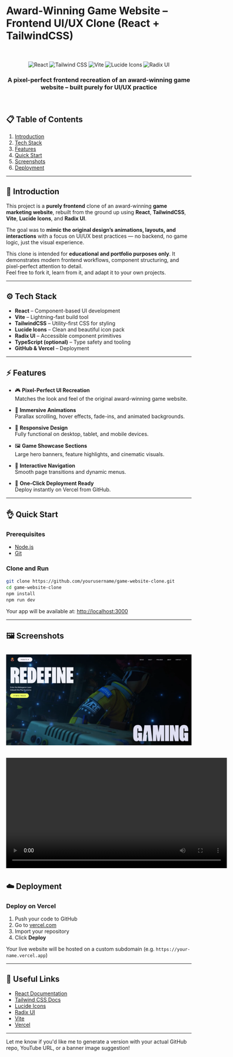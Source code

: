 # Award-Winning Game Website – Frontend UI/UX Clone (React + TailwindCSS)

<div align="center">
  <br />
  <br />
  <div>
    <img src="https://img.shields.io/badge/-React-61DAFB?style=for-the-badge&logo=react&logoColor=black" alt="React" />
    <img src="https://img.shields.io/badge/-TailwindCSS-06B6D4?style=for-the-badge&logo=tailwindcss" alt="Tailwind CSS" />
    <img src="https://img.shields.io/badge/-Vite-646CFF?style=for-the-badge&logo=vite&logoColor=white" alt="Vite" />
    <img src="https://img.shields.io/badge/-Lucide Icons-FD4D4D?style=for-the-badge&logo=lucide" alt="Lucide Icons" />
    <img src="https://img.shields.io/badge/-Radix UI-9D4EDD?style=for-the-badge&logo=data:image/svg+xml;base64..." alt="Radix UI" />
  </div>
  <h3 align="center">A pixel-perfect frontend recreation of an award-winning game website – built purely for UI/UX practice</h3>
  <br />
</div>

## 📋 Table of Contents

1. [Introduction](#-introduction)
2. [Tech Stack](#-tech-stack)
3. [Features](#-features)
4. [Quick Start](#-quick-start)
5. [Screenshots](#-screenshots)
6. [Deployment](#-deployment)

---

## 🚀 Introduction

This project is a **purely frontend** clone of an award-winning **game marketing website**, rebuilt from the ground up using **React**, **TailwindCSS**, **Vite**, **Lucide Icons**, and **Radix UI**.

The goal was to **mimic the original design’s animations, layouts, and interactions** with a focus on UI/UX best practices — no backend, no game logic, just the visual experience.

This clone is intended for **educational and portfolio purposes only**. It demonstrates modern frontend workflows, component structuring, and pixel-perfect attention to detail.  
Feel free to fork it, learn from it, and adapt it to your own projects.

---

## ⚙️ Tech Stack

- **React** – Component-based UI development
- **Vite** – Lightning-fast build tool
- **TailwindCSS** – Utility-first CSS for styling
- **Lucide Icons** – Clean and beautiful icon pack
- **Radix UI** – Accessible component primitives
- **TypeScript (optional)** – Type safety and tooling
- **GitHub & Vercel** – Deployment

---

## ⚡️ Features

- 🎮 **Pixel-Perfect UI Recreation**  
  Matches the look and feel of the original award-winning game website.

- 💫 **Immersive Animations**  
  Parallax scrolling, hover effects, fade-ins, and animated backgrounds.

- 📱 **Responsive Design**  
  Fully functional on desktop, tablet, and mobile devices.

- 🖼️ **Game Showcase Sections**  
  Large hero banners, feature highlights, and cinematic visuals.

- 🧭 **Interactive Navigation**  
  Smooth page transitions and dynamic menus.

- 🚀 **One-Click Deployment Ready**  
  Deploy instantly on Vercel from GitHub.

---

## 👌 Quick Start

### Prerequisites

- [Node.js](https://nodejs.org/)
- [Git](https://git-scm.com/)

### Clone and Run

```bash
git clone https://github.com/yourusername/game-website-clone.git
cd game-website-clone
npm install
npm run dev
```

Your app will be available at: [http://localhost:3000](http://localhost:3000)

---

## 🖼️ Screenshots

## <div><img src="src/assets/pic.png" alt="Screenshot" /></div>

## <video src="src/assets/demo.mp4" controls width="600"></video>

## ☁️ Deployment

### Deploy on Vercel

1. Push your code to GitHub
2. Go to [vercel.com](https://vercel.com)
3. Import your repository
4. Click **Deploy**

Your live website will be hosted on a custom subdomain (e.g. `https://your-name.vercel.app`)

---

## 🔗 Useful Links

- [React Documentation](https://reactjs.org/)
- [Tailwind CSS Docs](https://tailwindcss.com/)
- [Lucide Icons](https://lucide.dev/)
- [Radix UI](https://www.radix-ui.com/)
- [Vite](https://vitejs.dev/)
- [Vercel](https://vercel.com/)

---

Let me know if you'd like me to generate a version with your actual GitHub repo, YouTube URL, or a banner image suggestion!

```

```
